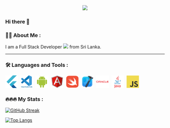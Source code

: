 <div id="header" align="center">
  <img style="width:40%" src="https://media.giphy.com/media/24652QfeZzNIPzoH36/giphy.gif" width="100"/>
</div>

### Hi there 👋

### :man_technologist: About Me :

I am a Full Stack Developer <img src="https://media.giphy.com/media/WUlplcMpOCEmTGBtBW/giphy.gif" width="30"> from Sri Lanka.

---

### :hammer_and_wrench: Languages and Tools :
<div>
  <img src="./icons/flutter/flutter-original.svg" title="flutter" alt="flutter" width="40" height="40"/>&nbsp;
  <img src="./icons/vscode/vscode-original-wordmark.svg" title="vscode" alt="vscode" width="40" height="40"/>&nbsp;
  <img src="./icons/android/android-original.svg" title="android" alt="android" width="40" height="40"/>&nbsp;
  <img src="./icons/angular/angular-original.svg" title="angular" alt="angular" width="40" height="40"/>&nbsp;
  <img src="./icons/swift/swift-original.svg" title="swift" alt="swift" width="40" height="40"/>&nbsp;
  <img src="./icons/xcode/xcode-original.svg" title="xcode" alt="xcode" width="40" height="40"/>&nbsp;
  <img src="./icons/oracle/oracle-original.svg" title="oracle" alt="oracle" width="40" height="40"/>&nbsp;
  <img src="./icons/java/java-original-wordmark.svg" title="Java" alt="Java" width="40" height="40"/>&nbsp;
  <img src="./icons/javascript/javascript-original.svg" title="javascript" alt="javascript" width="40" height="40"/>&nbsp;
</div>

### :fire::fire::fire: My Stats :

[![GitHub Streak](http://github-readme-streak-stats.herokuapp.com?user=YasiruPriyadarshana&theme=dark&background=000000)](https://git.io/streak-stats)

[![Top Langs](https://github-readme-stats.vercel.app/api/top-langs/?username=YasiruPriyadarshana&layout=compact&theme=vision-friendly-dark)](https://github.com/anuraghazra/github-readme-stats)
<!--
**YasiruPriyadarshana/YasiruPriyadarshana** is a ✨ _special_ ✨ repository because its `README.md` (this file) appears on your GitHub profile.

Here are some ideas to get you started:

- 🔭 I’m currently working on ...
- 🌱 I’m currently learning ...
- 👯 I’m looking to collaborate on ...
- 🤔 I’m looking for help with ...
- 💬 Ask me about ...
- 📫 How to reach me: ...
- 😄 Pronouns: ...
- ⚡ Fun fact: ...
-->
